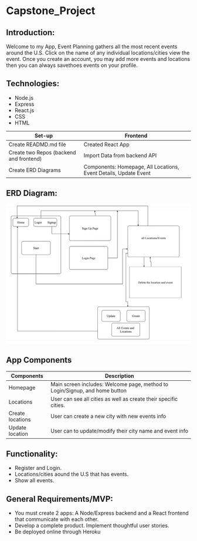 # Capstone_Project

## Introduction:
Welcome to my App, Event Planning gathers all the most recent events around the U.S. Click on the name of any individual locations/cities view the event. Once you create an account, you may add more events and locations then you can always savethoes events on your profile.

## Technologies:
* Node.js
* Express
* React.js
* CSS
* HTML

**Set-up**|**Frontend**|
|--------|----------|
|Create READMD.md file|Created React App|
|Create two Repos (backend and frontend)|Import Data from backend API|
|Create ERD Diagrams|Components: Homepage, All Locations, Event Details, Update Event|


## ERD Diagram:

![ERD](./ERD-F.png)

## App Components

|**Components**|**Description**|
|--------------|---------------|
|Homepage|Main screen includes: Welcome page, method to Login/Signup, and home button|
|Locations|User can see all cities as well as create their specific cities.|
|Create locations|User can create a new city with new events info|
|Update location|User can to update/modify their city name and event info|


## Functionality:

* Register and Login.
* Locations/cities aound the U.S that has events.
* Show all events.

## General Requirements/MVP:

* You must create 2 apps: A Node/Express backend and a React frontend that communicate with each other.
* Develop a complete product. Implement thoughtful user stories.
* Be deployed online through Heroku

